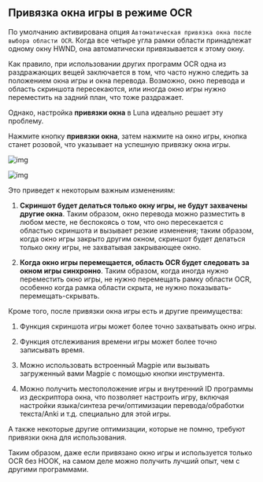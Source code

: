 ## Привязка окна игры в режиме OCR

По умолчанию активирована опция `Автоматическая привязка окна после выбора области OCR`. Когда все четыре угла рамки области принадлежат одному окну HWND, она автоматически привязывается к этому окну.

Как правило, при использовании других программ OCR одна из раздражающих вещей заключается в том, что часто нужно следить за положением окна игры и окна перевода. Возможно, окно перевода и область скриншота пересекаются, или иногда окно игры нужно переместить на задний план, что тоже раздражает.

Однако, настройка **привязки окна** в Luna идеально решает эту проблему.

Нажмите кнопку **привязки окна**, затем нажмите на окно игры, кнопка станет розовой, что указывает на успешную привязку окна игры.

![img](https://image.lunatranslator.org/zh/gooduseocr/bind.png)

![img](https://image.lunatranslator.org/zh/gooduseocr/bindok.png)

Это приведет к некоторым важным изменениям:

1. **Скриншот будет делаться только окну игры, не будут захвачены другие окна**. Таким образом, окно перевода можно разместить в любом месте, не беспокоясь о том, что оно пересекается с областью скриншота и вызывает резкие изменения; таким образом, когда окно игры закрыто другим окном, скриншот будет делаться только окну игры, не захватывая закрывающее окно.

2. **Когда окно игры перемещается, область OCR будет следовать за окном игры синхронно**. Таким образом, когда иногда нужно переместить окно игры, не нужно перемещать рамку области OCR, особенно когда рамка области скрыта, не нужно показывать-перемещать-скрывать.

Кроме того, после привязки окна игры есть и другие преимущества:

1. Функция скриншота игры может более точно захватывать окно игры.

2. Функция отслеживания времени игры может более точно записывать время.

3. Можно использовать встроенный Magpie или вызывать загруженный вами Magpie с помощью кнопки инструмента.

4. Можно получить местоположение игры и внутренний ID программы из дескриптора окна, что позволяет настроить игру, включая настройки языка/синтеза речи/оптимизации перевода/обработки текста/Anki и т.д. специально для этой игры.

А также некоторые другие оптимизации, которые не помню, требуют привязки окна для использования.

Таким образом, даже если привязано окно игры и используется только OCR без HOOK, на самом деле можно получить лучший опыт, чем с другими программами.
